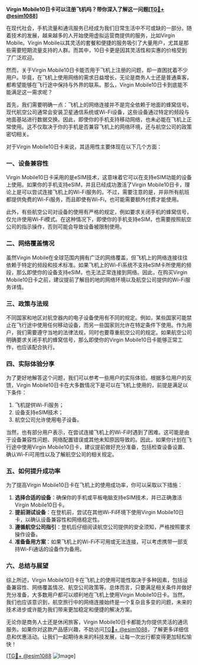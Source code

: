 **Virgin Mobile10日卡可以注册飞机吗？带你深入了解这一问题[[TG💪+ @esim1088](https://t.me/s/esim1088)]**

在现代社会，手机流量和通讯服务已经成为我们日常生活中不可或缺的一部分。随着技术的发展，越来越多的人开始使用虚拟运营商提供的服务，比如Virgin Mobile。Virgin Mobile以其灵活的套餐和便捷的服务吸引了大量用户，尤其是那些需要短期流量支持的人群。而其中，10日卡更是因其灵活性和实惠的价格受到了广泛欢迎。

然而，关于Virgin Mobile10日卡能否用于飞机上注册的问题，却一直困扰着不少用户。毕竟，在飞机上使用网络的需求日益增长，无论是商务人士还是普通乘客，都希望能够在飞行途中保持与外界的联系。那么，Virgin Mobile10日卡到底能不能满足这一需求呢？

首先，我们需要明确一点：飞机上的网络连接并不是完全依赖于地面的蜂窝信号。现代航空公司通常会安装卫星通信系统或Wi-Fi设备，这些设备通过特定的频段与地面基站进行数据交换。因此，即使你的手机支持移动网络，也未必能在飞机上正常使用。这不仅取决于你的手机是否兼容飞机上的网络环境，还与航空公司的政策密切相关。

对于Virgin Mobile10日卡来说，其适用性主要体现在以下几个方面：

### **一、设备兼容性**
Virgin Mobile10日卡采用的是eSIM技术，这意味着它可以在支持eSIM功能的设备上使用。如果你的手机支持eSIM，并且已经成功激活了Virgin Mobile10日卡，理论上是可以尝试连接飞机上的Wi-Fi服务的。不过，需要注意的是，并非所有航班都提供免费的Wi-Fi服务，而且即使有Wi-Fi，也可能需要额外付费才能使用。

此外，有些航空公司对设备的使用有严格的规定，例如要求关闭手机的蜂窝信号，仅允许使用Wi-Fi模式。在这种情况下，即使你的手机支持eSIM，也需要按照航空公司的指示操作，否则可能会导致设备被限制使用。

### **二、网络覆盖情况**
虽然Virgin Mobile在全球范围内拥有广泛的网络覆盖，但飞机上的网络连接往往依赖于特定的频段和技术标准。如果飞机上的Wi-Fi系统不支持eSIM卡所使用的频段，那么即使你的设备支持eSIM，也无法正常连接到网络。因此，在购买Virgin Mobile10日卡之前，建议提前了解目的地的网络环境以及航空公司提供的Wi-Fi服务详情。

### **三、政策与法规**
不同国家和地区对航空器内的电子设备使用有不同的规定。例如，某些国家可能禁止在飞行途中使用任何移动设备，而另一些国家则允许在特定条件下使用。作为用户，我们需要遵守当地的法律法规，同时也要尊重航空公司的规定。如果航空公司明确要求关闭手机的蜂窝信号，那么即使你的Virgin Mobile10日卡能够正常工作，也应该配合执行。

### **四、实际体验分享**
为了更好地解答这个问题，我们可以参考一些用户的实际体验。根据多位用户的反馈，Virgin Mobile10日卡在大多数情况下是可以在飞机上使用的，前提是满足以下条件：
1. 飞机提供Wi-Fi服务；
2. 设备支持eSIM技术；
3. 航空公司允许使用电子设备。

当然，也有部分用户表示，在尝试连接飞机上的Wi-Fi时遇到了困难。这可能是由于设备兼容性问题、网络配置错误或其他未知原因导致的。因此，如果你计划在飞行途中使用Virgin Mobile10日卡，建议提前做好充分准备，包括检查设备设置、确认Wi-Fi可用性以及了解航空公司的相关规定。

### **五、如何提升成功率**
为了提高Virgin Mobile10日卡在飞机上的使用成功率，你可以采取以下措施：
1. **选择合适的设备**：确保你的手机或平板电脑支持eSIM技术，并已正确激活Virgin Mobile10日卡。
2. **提前测试设备**：在登机前，尝试在其他Wi-Fi环境下使用Virgin Mobile10日卡，以确认设备兼容性和网络稳定性。
3. **遵循航空公司指引**：登机后仔细阅读航空公司提供的安全须知，严格按照要求操作设备。
4. **准备备用方案**：如果飞机上的Wi-Fi不可用或无法连接，可以考虑携带一部支持Wi-Fi通话的设备作为备用。

### **六、总结与展望**
综上所述，Virgin Mobile10日卡在飞机上的使用可能性取决于多种因素，包括设备兼容性、网络覆盖情况、航空公司政策等。总体而言，只要满足相关条件并做好充分准备，大多数用户都可以顺利地在飞机上使用Virgin Mobile10日卡。当然，我们也应该意识到，航空旅行中的网络连接始终是一个复杂且多变的问题，未来的技术进步或许能为我们带来更加稳定和便捷的解决方案。

无论你是商务人士还是休闲旅客，Virgin Mobile10日卡都能为你提供灵活的通讯服务。如果你对这款产品感兴趣，不妨访问[TG💪+ @esim1088](https://t.me/s/esim1088)，了解更多详细信息和优惠活动。让我们一起期待未来的科技发展，让每一次出行都变得更加轻松愉快！

[[TG💪+ @esim1088](https://t.me/s/esim1088) ![Image](https://i.postimg.cc/4NQfJmqS/Snipaste-2025-05-13-00-14-12.png)]